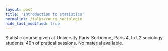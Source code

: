 ```yaml
---
layout: post
title: 'Introduction to statistics'
permalink: /talks/cours_sociologie
hide_last_modified: true
---
```


Statistic course given at University Paris-Sorbonne, Paris 4, to L2 sociology students. 40h of pratical sessions. No material available.